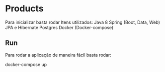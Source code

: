 # Products

Para inicializar basta rodar
Itens utilizados:
Java 8
Spring (Boot, Data, Web)
JPA e Hibernate
Postgres
Docker (Docker-compose)


## Run
Para rodar a aplicação de maneira fácil basta rodar:

docker-compose up

